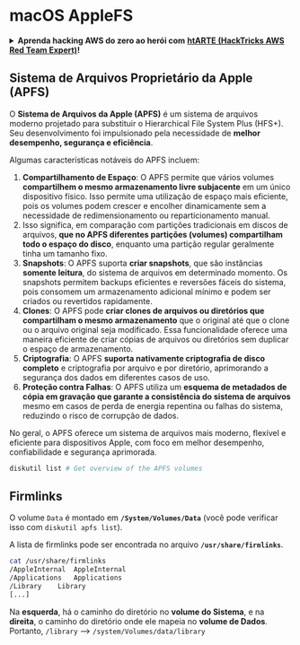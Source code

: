 # macOS AppleFS

<details>

<summary><strong>Aprenda hacking AWS do zero ao herói com</strong> <a href="https://training.hacktricks.xyz/courses/arte"><strong>htARTE (HackTricks AWS Red Team Expert)</strong></a><strong>!</strong></summary>

Outras maneiras de apoiar o HackTricks:

* Se você quiser ver sua **empresa anunciada no HackTricks** ou **baixar o HackTricks em PDF** Confira os [**PLANOS DE ASSINATURA**](https://github.com/sponsors/carlospolop)!
* Adquira o [**swag oficial PEASS & HackTricks**](https://peass.creator-spring.com)
* Descubra [**A Família PEASS**](https://opensea.io/collection/the-peass-family), nossa coleção exclusiva de [**NFTs**](https://opensea.io/collection/the-peass-family)
* **Junte-se ao** 💬 [**grupo Discord**](https://discord.gg/hRep4RUj7f) ou ao [**grupo telegram**](https://t.me/peass) ou **siga-nos** no **Twitter** 🐦 [**@carlospolopm**](https://twitter.com/hacktricks_live)**.**
* **Compartilhe seus truques de hacking enviando PRs para os** [**HackTricks**](https://github.com/carlospolop/hacktricks) e [**HackTricks Cloud**](https://github.com/carlospolop/hacktricks-cloud) repositórios do github.

</details>

## Sistema de Arquivos Proprietário da Apple (APFS)

O **Sistema de Arquivos da Apple (APFS)** é um sistema de arquivos moderno projetado para substituir o Hierarchical File System Plus (HFS+). Seu desenvolvimento foi impulsionado pela necessidade de **melhor desempenho, segurança e eficiência**.

Algumas características notáveis do APFS incluem:

1. **Compartilhamento de Espaço**: O APFS permite que vários volumes **compartilhem o mesmo armazenamento livre subjacente** em um único dispositivo físico. Isso permite uma utilização de espaço mais eficiente, pois os volumes podem crescer e encolher dinamicamente sem a necessidade de redimensionamento ou reparticionamento manual.
1. Isso significa, em comparação com partições tradicionais em discos de arquivos, **que no APFS diferentes partições (volumes) compartilham todo o espaço do disco**, enquanto uma partição regular geralmente tinha um tamanho fixo.
2. **Snapshots**: O APFS suporta **criar snapshots**, que são instâncias **somente leitura**, do sistema de arquivos em determinado momento. Os snapshots permitem backups eficientes e reversões fáceis do sistema, pois consomem um armazenamento adicional mínimo e podem ser criados ou revertidos rapidamente.
3. **Clones**: O APFS pode **criar clones de arquivos ou diretórios que compartilham o mesmo armazenamento** que o original até que o clone ou o arquivo original seja modificado. Essa funcionalidade oferece uma maneira eficiente de criar cópias de arquivos ou diretórios sem duplicar o espaço de armazenamento.
4. **Criptografia**: O APFS **suporta nativamente criptografia de disco completo** e criptografia por arquivo e por diretório, aprimorando a segurança dos dados em diferentes casos de uso.
5. **Proteção contra Falhas**: O APFS utiliza um **esquema de metadados de cópia em gravação que garante a consistência do sistema de arquivos** mesmo em casos de perda de energia repentina ou falhas do sistema, reduzindo o risco de corrupção de dados.

No geral, o APFS oferece um sistema de arquivos mais moderno, flexível e eficiente para dispositivos Apple, com foco em melhor desempenho, confiabilidade e segurança aprimorada.
```bash
diskutil list # Get overview of the APFS volumes
```
## Firmlinks

O volume `Data` é montado em **`/System/Volumes/Data`** (você pode verificar isso com `diskutil apfs list`).

A lista de firmlinks pode ser encontrada no arquivo **`/usr/share/firmlinks`**.
```bash
cat /usr/share/firmlinks
/AppleInternal	AppleInternal
/Applications	Applications
/Library	Library
[...]
```
Na **esquerda**, há o caminho do diretório no **volume do Sistema**, e na **direita**, o caminho do diretório onde ele mapeia no **volume de Dados**. Portanto, `/library` --> `/system/Volumes/data/library`
